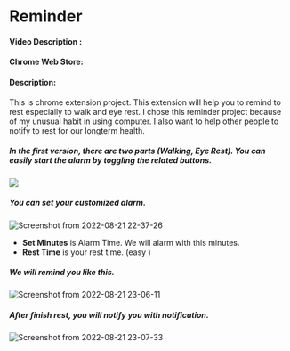# Reminder

#### Video Description : 

#### Chrome Web Store: 

#### Description:

This is chrome extension project. This extension will help you to remind to rest especially to walk and eye rest. I chose this reminder project because of my unusual habit in using computer. I also want to help other people to notify to rest for our longterm health. 





##### In the first version, there are two parts (Walking, Eye Rest). You can easily start the alarm by toggling the related buttons.



<img src="https://s2.loli.net/2022/08/22/1ZDWKCdUrj8nX9s.png"  />





##### You can set your customized alarm.  

![Screenshot from 2022-08-21 22-37-26](https://s2.loli.net/2022/08/22/dSgu2Ri8m3Gt7rB.png)

- **Set Minutes** is Alarm Time. We will alarm with this minutes. 
- **Rest Time** is your rest time. (easy )







##### We will remind you like this.

![Screenshot from 2022-08-21 23-06-11](https://s2.loli.net/2022/08/22/zFGSTMBqlNbCpoY.png)







##### After finish rest, you will notify you with notification.

![Screenshot from 2022-08-21 23-07-33](https://s2.loli.net/2022/08/22/uZahCMscnpKOVbY.png)